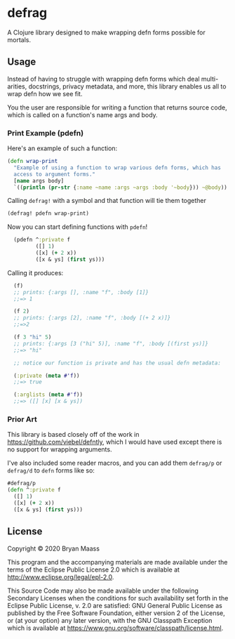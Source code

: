 # defrag

A Clojure library designed to make wrapping defn forms possible for mortals.

## Usage

Instead of having to struggle with wrapping defn forms which deal multi-arities, docstrings, privacy metadata, and more, this library enables us all to wrap defn how we see fit.

You the user are responsible for writing a function that returns source code, which is called on a function's name args and body.

### Print Example (pdefn)

Here's an example of such a function:

``` clojure
(defn wrap-print
  "Example of using a function to wrap various defn forms, which has
  access to argument forms."
  [name args body]
  `((println (pr-str {:name ~name :args ~args :body '~body})) ~@body))
  ```

Calling `defrag!` with a symbol and that function will tie them together

``` clojure
(defrag! pdefn wrap-print)
```

Now you can start defining functions with `pdefn`!

``` clojure
  (pdefn ^:private f
         ([] 1)
         ([x] (+ 2 x))
         ([x & ys] (first ys)))
```

Calling it produces:

``` clojure
  (f)
  ;; prints: {:args [], :name "f", :body [1]}
  ;;=> 1

  (f 2)
  ;; prints: {:args [2], :name "f", :body [(+ 2 x)]}
  ;;=>2

  (f 3 "hi" 5)
  ;; prints: {:args [3 ("hi" 5)], :name "f", :body [(first ys)]}
  ;;=> "hi"

  ;; notice our function is private and has the usual defn metadata:

  (:private (meta #'f))
  ;;=> true

  (:arglists (meta #'f))
  ;;=> ([] [x] [x & ys])

  ```

### Prior Art

This library is based closely off of the work in https://github.com/viebel/defntly, which I would have used except there is no support for wrapping arguments.

I've also included some reader macros, and you can add them `defrag/p` or `defrag/d` to `defn` forms like so:

``` clojure
#defrag/p
(defn ^:private f
  ([] 1)
  ([x] (+ 2 x))
  ([x & ys] (first ys)))
```


## License

Copyright © 2020 Bryan Maass

This program and the accompanying materials are made available under the
terms of the Eclipse Public License 2.0 which is available at
http://www.eclipse.org/legal/epl-2.0.

This Source Code may also be made available under the following Secondary
Licenses when the conditions for such availability set forth in the Eclipse
Public License, v. 2.0 are satisfied: GNU General Public License as published by
the Free Software Foundation, either version 2 of the License, or (at your
option) any later version, with the GNU Classpath Exception which is available
at https://www.gnu.org/software/classpath/license.html.
